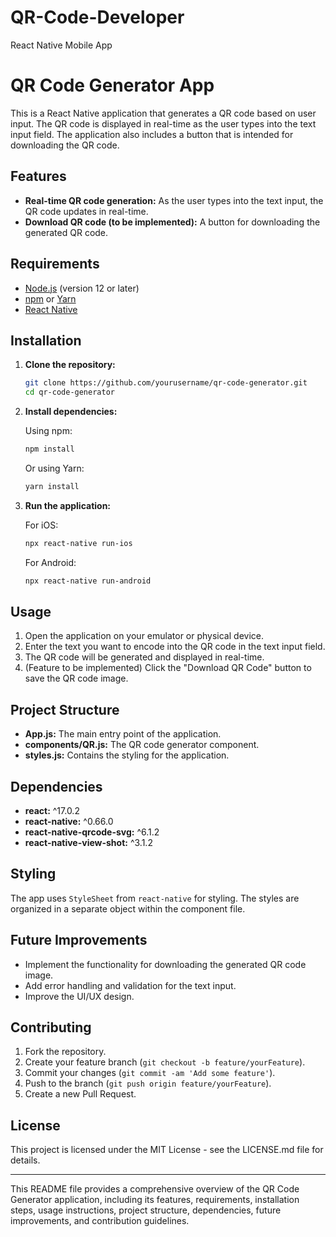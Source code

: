 # QR-Code-Developer
React Native Mobile App
# QR Code Generator App

This is a React Native application that generates a QR code based on user input. The QR code is displayed in real-time as the user types into the text input field. The application also includes a button that is intended for downloading the QR code.

## Features

- **Real-time QR code generation:** As the user types into the text input, the QR code updates in real-time.
- **Download QR code (to be implemented):** A button for downloading the generated QR code.

## Requirements

- [Node.js](https://nodejs.org/) (version 12 or later)
- [npm](https://www.npmjs.com/) or [Yarn](https://yarnpkg.com/)
- [React Native](https://reactnative.dev/)

## Installation

1. **Clone the repository:**

    ```sh
    git clone https://github.com/yourusername/qr-code-generator.git
    cd qr-code-generator
    ```

2. **Install dependencies:**

    Using npm:

    ```sh
    npm install
    ```

    Or using Yarn:

    ```sh
    yarn install
    ```

3. **Run the application:**

    For iOS:

    ```sh
    npx react-native run-ios
    ```

    For Android:

    ```sh
    npx react-native run-android
    ```

## Usage

1. Open the application on your emulator or physical device.
2. Enter the text you want to encode into the QR code in the text input field.
3. The QR code will be generated and displayed in real-time.
4. (Feature to be implemented) Click the "Download QR Code" button to save the QR code image.

## Project Structure

- **App.js:** The main entry point of the application.
- **components/QR.js:** The QR code generator component.
- **styles.js:** Contains the styling for the application.

## Dependencies

- **react:** ^17.0.2
- **react-native:** ^0.66.0
- **react-native-qrcode-svg:** ^6.1.2
- **react-native-view-shot:** ^3.1.2

## Styling

The app uses `StyleSheet` from `react-native` for styling. The styles are organized in a separate object within the component file.

## Future Improvements

- Implement the functionality for downloading the generated QR code image.
- Add error handling and validation for the text input.
- Improve the UI/UX design.

## Contributing

1. Fork the repository.
2. Create your feature branch (`git checkout -b feature/yourFeature`).
3. Commit your changes (`git commit -am 'Add some feature'`).
4. Push to the branch (`git push origin feature/yourFeature`).
5. Create a new Pull Request.

## License

This project is licensed under the MIT License - see the LICENSE.md file for details.

---

This README file provides a comprehensive overview of the QR Code Generator application, including its features, requirements, installation steps, usage instructions, project structure, dependencies, future improvements, and contribution guidelines.
